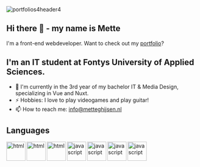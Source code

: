 ![portfolios4header4](https://user-images.githubusercontent.com/84067173/187463620-756486c0-6e05-4a9a-bcd7-31b34bf60c57.png)

## Hi there 👋 - my name is Mette
I'm a front-end webdeveloper.
Want to check out my [portfolio](https://metteghijsen.nl/)?

## I'm an IT student at Fontys University of Applied Sciences. 
- 🌱 I'm currently in the 3rd year of my bachelor IT & Media Design, specializing in Vue and Nuxt.
- ⚡ Hobbies: I love to play videogames and play guitar!
- 📫 How to reach me: info@metteghijsen.nl

## Languages 
<img align="left" alt="html" width="50px" src="https://github.com/metteghijsen/metteghijsen/assets/84067173/75c0ff97-83a1-47b3-b34f-57c29946925a"/>
<img align="left" alt="html" width="50px" src="https://github.com/metteghijsen/metteghijsen/assets/84067173/6b9821c8-4194-4e64-a168-d4f0240580fc"/>
<img align="left" alt="html" width="50px" src="https://github.com/metteghijsen/metteghijsen/assets/84067173/499f8d87-8eab-4f12-b7a2-f71d70cc5d04"/>
<img align="left" alt="javascript" width="50px" src="https://github.com/metteghijsen/metteghijsen/assets/84067173/5a8f81b2-fbbb-49c1-998c-f6804cec94d0"/>
<img align="left" alt="javascript" width="50px" src="https://github.com/metteghijsen/metteghijsen/assets/84067173/c395adfe-5256-4538-b9a5-61d38d78c276"/>
<img align="left" alt="javascript" width="50px" src="https://github.com/metteghijsen/metteghijsen/assets/84067173/a917ad7b-afcf-4216-98fe-c2a079f9d192"/>
<img align="left" alt="javascript" width="50px" src="https://github.com/metteghijsen/metteghijsen/assets/84067173/f4126d79-ae18-4b11-899c-4d936f8391e8"/>
